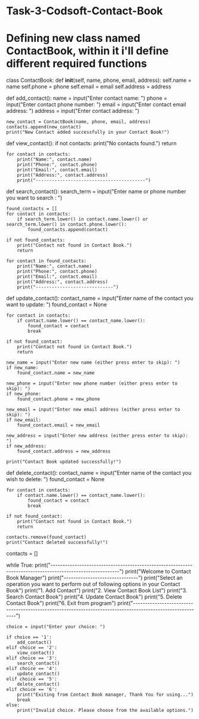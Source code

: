 # Task-3-Codsoft-Contact-Book
# Defining new class named ContactBook, within it i'll define different required functions

class ContactBook:
    def __init__(self, name, phone, email, address):
        self.name = name
        self.phone = phone
        self.email = email
        self.address = address

def add_contact():
    name = input("Enter contact name: ")
    phone = input("Enter contact phone number: ")
    email = input("Enter contact email address: ")
    address = input("Enter contact address: ")

    new_contact = ContactBook(name, phone, email, address)
    contacts.append(new_contact)
    print("New Contact added successfully in your Contact Book!")

def view_contact():
    if not contacts:
        print("No contacts found.")
        return

    for contact in contacts:
        print("Name:", contact.name)
        print("Phone:", contact.phone)
        print("Email:", contact.email)
        print("Address:", contact.address)
        print("-----------------------------------------")

def search_contact():
    search_term = input("Enter name or phone number you want to search : ")

    found_contacts = []
    for contact in contacts:
        if search_term.lower() in contact.name.lower() or search_term.lower() in contact.phone.lower():
            found_contacts.append(contact)

    if not found_contacts:
        print("Contact not found in Contact Book.")
        return

    for contact in found_contacts:
        print("Name:", contact.name)
        print("Phone:", contact.phone)
        print("Email:", contact.email)
        print("Address:", contact.address)
        print("-----------------------------")

def update_contact():
    contact_name = input("Enter name of the contact you want to update: ")
    found_contact = None

    for contact in contacts:
        if contact.name.lower() == contact_name.lower():
            found_contact = contact
            break

    if not found_contact:
        print("Contact not found in Contact Book.")
        return

    new_name = input("Enter new name (either press enter to skip): ")
    if new_name:
        found_contact.name = new_name

    new_phone = input("Enter new phone number (either press enter to skip): ")
    if new_phone:
        found_contact.phone = new_phone

    new_email = input("Enter new email address (either press enter to skip): ")
    if new_email:
        found_contact.email = new_email

    new_address = input("Enter new address (either press enter to skip): ")
    if new_address:
        found_contact.address = new_address

    print("Contact Book updated successfully!")

def delete_contact():
    contact_name = input("Enter name of the contact you wish to delete: ")
    found_contact = None

    for contact in contacts:
        if contact.name.lower() == contact_name.lower():
            found_contact = contact
            break

    if not found_contact:
        print("Contact not found in Contact Book.")
        return

    contacts.remove(found_contact)
    print("Contact deleted successfully!")

contacts = []

while True:
    print("----------------------------------------------------------------------------------------------------------")
    print("Welcome to Contact Book Manager")
    print("-------------------------------")
    print("Select an operation you want to perform out of following options in your Contact Book")
    print("1. Add Contact")
    print("2. View Contact Book List")
    print("3. Search Contact Book")
    print("4. Update Contact Book")
    print("5. Delete Contact Book")
    print("6. Exit from program")
    print("-----------------------------------------------------------------------------------------------------------")

    choice = input("Enter your choice: ")

    if choice == '1':
        add_contact()
    elif choice == '2':
        view_contact()
    elif choice == '3':
        search_contact()
    elif choice == '4':
        update_contact()
    elif choice == '5':
        delete_contact()
    elif choice == '6':
        print("Exiting from Contact Book manager, Thank You for using...")
        break
    else:
        print("Invalid choice. Please choose from the available options.")
